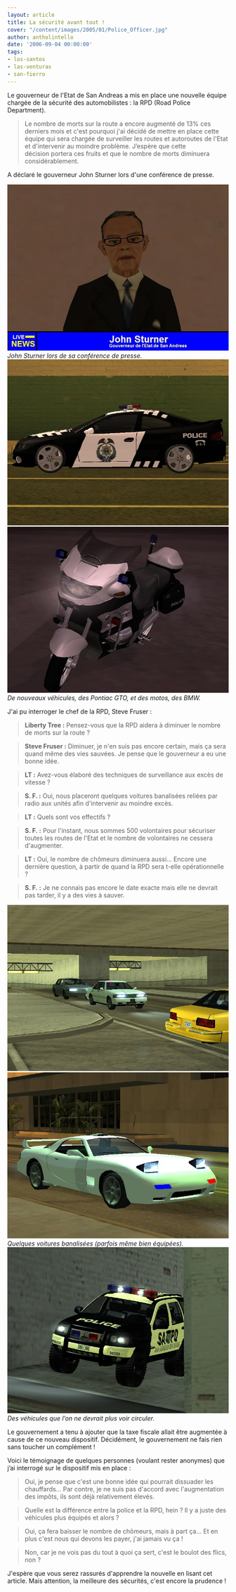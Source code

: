 ```yaml
---
layout: article
title: La sécurité avant tout !
cover: "/content/images/2005/01/Police_Officer.jpg"
author: antholintello
date: '2006-09-04 00:00:00'
tags:
- los-santos
- las-venturas
- san-fierro
---
```


Le gouverneur de l'Etat de San Andreas a mis en place une nouvelle&nbsp;équipe chargée de la sécurité des automobilistes&nbsp;: la RPD (Road Police Department).

> Le nombre de morts sur la route a encore augmenté de 13% ces derniers mois et c'est pourquoi j'ai décidé de mettre en place cette équipe qui sera chargée de surveiller les routes et autoroutes de l'Etat et d'intervenir au moindre problème. J’espère que cette décision&nbsp;portera ces fruits et que le nombre de morts diminuera considérablement.

A déclaré le gouverneur John Sturner lors d'une conférence&nbsp;de presse.

![John Sturner lors de sa conférence de presse.](/content/images/2005/01/John_Sturner.jpg)
_John Sturner lors de sa conférence de presse._[](/content/images/2005/01/Pontiac_RPD_2.jpg)
![](/content/images/2005/01/Pontiac_RPD.jpg)
![De nouveaux véhicules, des Pontiac GTO, et des motos, des BMW.](/content/images/2005/01/BMW_RPD.jpg)
_De nouveaux véhicules, des Pontiac GTO, et des motos, des BMW._

J'ai pu interroger le chef de la RPD, Steve Fruser :

> **Liberty Tree :** Pensez-vous que la RPD aidera&nbsp;à diminuer le nombre de morts sur la route ?

> **Steve Fruser :** Diminuer, je n'en suis pas encore certain, mais ça sera quand même des vies sauvées. Je pense que le gouverneur a eu une bonne idée.

> **LT :** Avez-vous élaboré des techniques de surveillance aux excès de vitesse ?

> **S. F. :** Oui, nous placeront quelques voitures banalisées reliées par radio aux unités afin d'intervenir au moindre excès.

> **LT :** Quels sont vos effectifs ?

> **S. F.&nbsp;:** Pour l'instant, nous sommes 500 volontaires pour sécuriser toutes les routes de l'Etat et le nombre de volontaires ne cessera d'augmenter.

> **LT :** Oui, le nombre de chômeurs diminuera aussi... Encore une dernière question, à partir de quand la RPD sera t-elle opérationnelle ?

> **S. F.&nbsp;:** Je ne connais pas encore le date exacte mais elle ne devrait pas tarder, il y a des vies à sauver.

![](/content/images/2005/01/surveillance_banalis_e.jpg)
![Quelques voitures banalisées (parfois même bien équipées).](/content/images/2005/01/surveillance_banalisee_2.jpg)
_Quelques voitures banalisées (parfois même bien équipées)._[](/content/images/2005/01/voiture-patrouille.jpg)
![Des véhicules que l’on ne devrait plus voir circuler.](/content/images/2005/01/SUV_patrol.jpg)
_Des véhicules que l’on ne devrait plus voir circuler._

Le gouvernement a tenu à ajouter que la taxe fiscale allait être augmentée à cause de ce nouveau dispositif. Décidément, le gouvernement ne fais rien sans toucher un complément&nbsp;!

Voici le témoignage de quelques personnes (voulant rester anonymes)&nbsp;que j’ai interrogé sur le dispositif mis en place&nbsp;:

> Oui, je pense que c'est une bonne idée qui pourrait dissuader les chauffards... Par contre, je ne suis pas d'accord avec l'augmentation des impôts, ils sont déjà relativement élevés.

> Quelle est la différence entre la police et la RPD, hein ? Il y a juste des véhicules plus équipés et alors ?

> Oui, ça fera baisser le nombre de chômeurs, mais à part ça... Et en plus c'est nous qui devons les payer, j'ai jamais vu ça !

> Non, car je ne vois pas du tout à quoi ça sert, c'est le boulot des flics, non ?

J'espère que vous serez rassurés d'apprendre la nouvelle en lisant cet article. Mais attention, la meilleure des sécurités, c'est encore la prudence !

<!--kg-card-end: markdown-->
